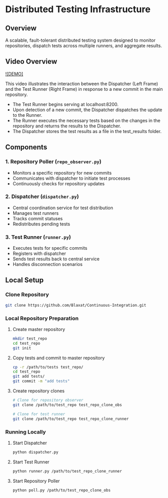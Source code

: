 # Distributed Testing Infrastructure

## Overview
A scalable, fault-tolerant distributed testing system designed to monitor repositories, dispatch tests across multiple runners, and aggregate results.

## Video Overview
[![DEMO]](https://youtu.be/SXI8cETMmcQ)

This video illustrates the interaction between the Dispatcher (Left Frame) and the Test Runner (Right Frame) in response to a new commit in the main repository.
- The Test Runner begins serving at localhost:8200.
- Upon detection of a new commit, the Dispatcher dispatches the update to the Runner.
- The Runner executes the necessary tests based on the changes in the repository and returns the results to the Dispatcher.
- The Dispatcher stores the test results as a file in the test_results folder.

## Components

### 1. Repository Poller (`repo_observer.py`)
- Monitors a specific repository for new commits
- Communicates with dispatcher to initiate test processes
- Continuously checks for repository updates

### 2. Dispatcher (`dispatcher.py`)
- Central coordination service for test distribution
- Manages test runners
- Tracks commit statuses
- Redistributes pending tests

### 3. Test Runner (`runner.py`)
- Executes tests for specific commits
- Registers with dispatcher
- Sends test results back to central service
- Handles disconnection scenarios


## Local Setup

### Clone Repository
   ```bash
   git clone https://github.com/Blaxat/Continuous-Integration.git
   ```

### Local Repository Preparation
1. Create master repository
   ```bash
   mkdir test_repo
   cd test_repo
   git init
   ```

2. Copy tests and commit to master repository
   ```bash
   cp -r /path/to/tests test_repo/
   cd test_repo
   git add tests/
   git commit -m "add tests"
   ```

3. Create repository clones
   ```bash
   # Clone for repository observer
   git clone /path/to/test_repo test_repo_clone_obs
   
   # Clone for test runner
   git clone /path/to/test_repo test_repo_clone_runner
   ```

### Running Locally
1. Start Dispatcher
   ```bash
   python dispatcher.py
   ```

2. Start Test Runner
   ```bash
   python runner.py /path/to/test_repo_clone_runner
   ```

3. Start Repository Poller
   ```bash
   python poll.py /path/to/test_repo_clone_obs
   ```

